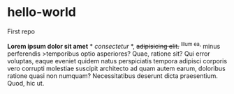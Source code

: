 # hello-world
First repo 

**Lorem ipsum dolor sit amet** * *consectetur* *, ~~adipisicing elit.~~ <sup>Illum ea,</sup> minus perferendis >temporibus optio asperiores? Quae, ratione sit? Qui error voluptas, eaque eveniet quidem natus perspiciatis tempora adipisci corporis vero corrupti molestiae suscipit architecto ad quam autem earum, doloribus ratione quasi non numquam? Necessitatibus deserunt dicta praesentium. Quod, hic ut.
